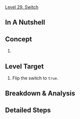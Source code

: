 [Level 29. Switch](https://ethernaut.openzeppelin.com/level/29)

## In A Nutshell

> 

## Concept

1. 

## Level Target

1. Flip the switch to `true`.

## Breakdown & Analysis



## Detailed Steps

